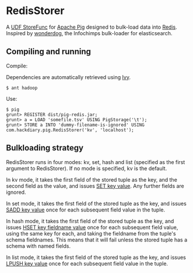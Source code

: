 # RedisStorer

A [UDF StoreFunc](http://pig.apache.org/docs/r0.8.0/udf.html#Store+Functions) for [Apache Pig](http://pig.apache.org/) designed to bulk-load data into [Redis](http://redis.io). Inspired by [wonderdog](https://github.com/infochimps/wonderdog), the Infochimps bulk-loader for elasticsearch.

## Compiling and running

Compile:

Dependencies are automatically retrieved using [Ivy](http://ant.apache.org/ivy/).

    $ ant hadoop

Use:

    $ pig
    grunt> REGISTER dist/pig-redis.jar;
    grunt> a = LOAD 'somefile.tsv' USING PigStorage('\t');
    grunt> STORE a INTO 'dummy-filename-is-ignored' USING com.hackdiary.pig.RedisStorer('kv', 'localhost');

## Bulkloading strategy

RedisStorer runs in four modes: kv, set, hash and list (specified as the first argument to RedisStorer). If no mode is specified, kv is the default.

In kv mode, it takes the first field of the stored tuple as the key, and the second field as the value, and issues [SET key value](http://redis.io/commands/set). Any further fields are ignored.

In set mode, it takes the first field of the stored tuple as the key, and issues [SADD key value](http://redis.io/commands/sadd) once for each subsequent field value in the tuple.

In hash mode, it takes the first field of the stored tuple as the key, and issues [HSET key fieldname value](http://redis.io/commands/hset) once for each subsequent field value, using the same key for each, and taking the fieldname from the tuple's schema fieldnames. This means that it will fail unless the stored tuple has a schema with named fields.

In list mode, it takes the first field of the stored tuple as the key, and issues [LPUSH key value](http://redis.io/commands/lpush) once for each subsequent field value in the tuple.
